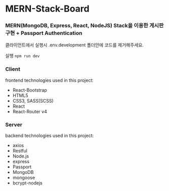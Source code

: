 # MERN-Stack-Board

### MERN(MongoDB, Express, React, NodeJS) Stack을 이용한 게시판 구현 + Passport Authentication

클라이언트에서 실행시 .env.development 폴더안에 코드를 제거해주세요.

실행 `npm run dev`

### Client  
frontend technologies used in this project:  
* React-Bootstrap
* HTML5  
* CSS3, SASS(SCSS)  
* React  
* React-Router v4

### Server  
backend technologies used in this project:  
* axios
* Restful
* Node.js  
* express  
* Passport  
* MongoDB
* mongoose
* bcrypt-nodejs


